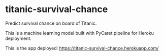 # titanic-survival-chance
Predict survival chance on board of Titanic.

This is a machine learning model built with PyCaret pipeline for Heroku deployment.

This is the app deployed:
https://titanic-survival-chance.herokuapp.com/
